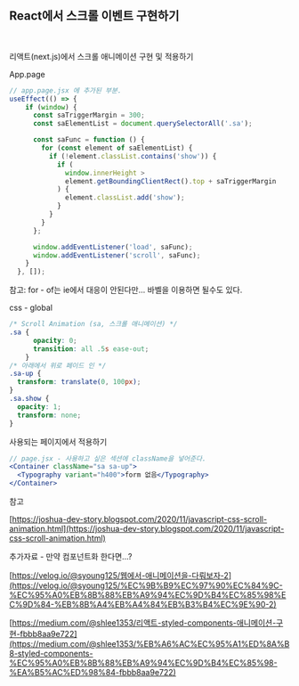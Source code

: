 ## React에서 스크롤 이벤트 구현하기
<br>

리액트(next.js)에서 스크롤 애니메이션 구현 및 적용하기

App.page

```jsx
// app.page.jsx 에 추가된 부분.
useEffect(() => {
    if (window) {
      const saTriggerMargin = 300;
      const saElementList = document.querySelectorAll('.sa');

      const saFunc = function () {
        for (const element of saElementList) {
          if (!element.classList.contains('show')) {
            if (
              window.innerHeight >
              element.getBoundingClientRect().top + saTriggerMargin
            ) {
              element.classList.add('show');
            }
          }
        }
      };

      window.addEventListener('load', saFunc);
      window.addEventListener('scroll', saFunc);
    }
  }, []);
```

참고: for - of는 ie에서 대응이 안된다만... 바벨을 이용하면 될수도 있다.

css - global

```css
/* Scroll Animation (sa, 스크롤 애니메이션) */
.sa {
      opacity: 0;
      transition: all .5s ease-out;
    }
/* 아래에서 위로 페이드 인 */
.sa-up {
  transform: translate(0, 100px);
}
.sa.show {
  opacity: 1;
  transform: none;
}
```

사용되는 페이지에서 적용하기 

```jsx
// page.jsx - 사용하고 싶은 섹션에 className을 넣어준다.
<Container className="sa sa-up">
  <Typography variant="h400">form 없음</Typography>
</Container>
```

참고

[https://joshua-dev-story.blogspot.com/2020/11/javascript-css-scroll-animation.html](https://joshua-dev-story.blogspot.com/2020/11/javascript-css-scroll-animation.html)

추가자료 - 만약 컴포넌트화 한다면...?

[https://velog.io/@syoung125/웹에서-애니메이션을-다뤄보자-2](https://velog.io/@syoung125/%EC%9B%B9%EC%97%90%EC%84%9C-%EC%95%A0%EB%8B%88%EB%A9%94%EC%9D%B4%EC%85%98%EC%9D%84-%EB%8B%A4%EB%A4%84%EB%B3%B4%EC%9E%90-2)

[https://medium.com/@shlee1353/리액트-styled-components-애니메이션-구현-fbbb8aa9e722](https://medium.com/@shlee1353/%EB%A6%AC%EC%95%A1%ED%8A%B8-styled-components-%EC%95%A0%EB%8B%88%EB%A9%94%EC%9D%B4%EC%85%98-%EA%B5%AC%ED%98%84-fbbb8aa9e722)